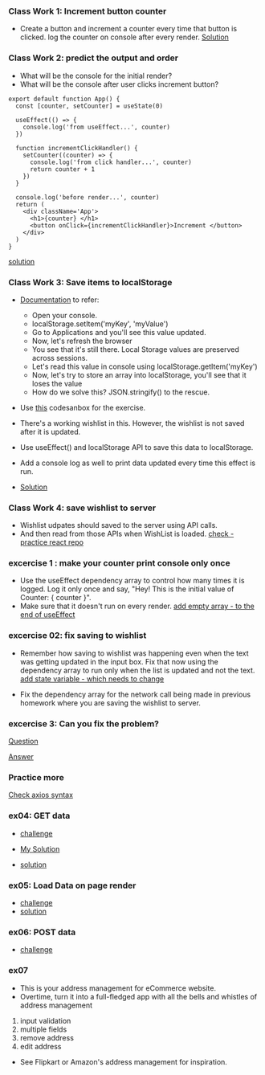 ### Class Work 1: Increment button counter

- Create a button and increment a counter every time that button is clicked. log the counter on console after every render.
[Solution](https://codesandbox.io/s/useeffect-odno00?file=/src/Counter.jsx)

### Class Work 2: predict the output and order

- What will be the console for the initial render?
- What will be the console after user clicks increment button?

```
export default function App() {
  const [counter, setCounter] = useState(0)

  useEffect(() => {
    console.log('from useEffect...', counter)
  })

  function incrementClickHandler() {
    setCounter((counter) => {
      console.log('from click handler...', counter)
      return counter + 1
    })
  }

  console.log('before render...', counter)
  return (
    <div className='App'>
      <h1>{counter} </h1>
      <button onClick={incrementClickHandler}>Increment </button>
    </div>
  )
}
```

[solution](https://codesandbox.io/s/objective-dawn-93tbf8)

### Class Work 3: Save items to localStorage

- [Documentation](https://developer.mozilla.org/en-US/docs/Web/API/Window/localStorage) to refer: 
  - Open your console.
  - localStorage.setItem('myKey', 'myValue')
  - Go to Applications and you'll see this value updated.
  - Now, let's refresh the browser
  - You see that it's still there. Local Storage values are preserved across sessions.
  - Let's read this value in console using localStorage.getItem('myKey')
  - Now, let's try to store an array into localStorage, you'll see that it loses the value
  - How do we solve this? JSON.stringify() to the rescue.

- Use [this](https://codesandbox.io/s/wishlist-exercise-oydf9) codesanbox for the exercise.
- There's a working wishlist in this. However, the wishlist is not saved after it is updated. 
- Use useEffect() and localStorage API to save this data to localStorage.
- Add a console log as well to print data updated every time this effect is run.
- [Solution](https://codesandbox.io/s/useeffect-odno00?file=/src/Wishlist.jsx)

### Class Work 4: save wishlist to server

- Wishlist udpates should saved to the server using API calls.
- And then read from those APIs when WishList is loaded. [check - practice react repo]()

### excercise 1 : make your counter print console only once

- Use the useEffect dependency array to control how many times it is logged. Log it only once and say,
  "Hey! This is the initial value of Counter: { counter }".
- Make sure that it doesn't run on every render. [add empty array - to the end of useEffect]()

### excercise 02: fix saving to wishlist

- Remember how saving to wishlist was happening even when the text was getting updated in the input box. Fix that now using the dependency array to run only when the list is updated and not the text. [add state variable - which needs to change]()

- Fix the dependency array for the network call being made in previous homework where you are saving the wishlist to server.

### excercise 3: Can you fix the problem?

[Question](https://codesandbox.io/s/fix-localstorage-success-saved-sggj0)

[Answer](https://codesandbox.io/s/fix-localstorage-success-saved-fixed-kkc3d)

### Practice more

[Check axios syntax](https://github.com/axios/axios)

### ex04: GET data

- [challenge](https://codesandbox.io/s/load-data-exercise-xm4qo?file=/README.md)

- [My Solution](https://codesandbox.io/s/useeffect-server-calls-1lwhtj?file=/src/App.js)

- [solution](https://codesandbox.io/s/load-data-exercise-forked-cy4vbg)

### ex05: Load Data on page render

- [challenge](https://codesandbox.io/s/load-products-tzdb8?file=/README.md)
- [solution](https://codesandbox.io/s/useeffect-load-products-9lscwp)

### ex06: POST data

- [challenge](https://codesandbox.io/s/post-request-exercise-exo0j)

### ex07

- This is your address management for eCommerce website.
- Overtime, turn it into a full-fledged app with all the bells and whistles of address management

1. input validation
2. multiple fields
3. remove address
4. edit address

- See Flipkart or Amazon's address management for inspiration.
